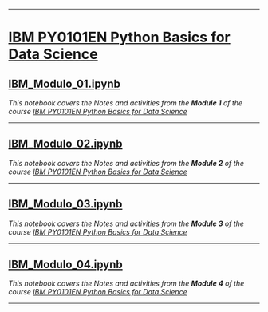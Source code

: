 ___

# [IBM PY0101EN Python Basics for Data Science](https://learning.edx.org/course/course-v1:IBM+PY0101EN+2T2021/home)
## [IBM_Modulo_01.ipynb](https://github.com/PosgradoMNA/actividades-de-aprendizaje-fco-parga/blob/main/IBM_Modulo_01.ipynb)
_This notebook covers the Notes and activities from the **Module 1** of the course [IBM PY0101EN Python Basics for Data Science](https://learning.edx.org/course/course-v1:IBM+PY0101EN+2T2021/home)_ 

___

## [IBM_Modulo_02.ipynb](https://github.com/PosgradoMNA/actividades-de-aprendizaje-fco-parga/blob/main/IBM_Modulo_02.ipynb)
_This notebook covers the Notes and activities from the **Module 2** of the course [IBM PY0101EN Python Basics for Data Science](https://learning.edx.org/course/course-v1:IBM+PY0101EN+2T2021/home)_ 

___

## [IBM_Modulo_03.ipynb](https://github.com/PosgradoMNA/actividades-de-aprendizaje-fco-parga/blob/main/IBM_Modulo_03.ipynb)
_This notebook covers the Notes and activities from the **Module 3** of the course [IBM PY0101EN Python Basics for Data Science](https://learning.edx.org/course/course-v1:IBM+PY0101EN+2T2021/home)_ 
___

## [IBM_Modulo_04.ipynb](https://github.com/PosgradoMNA/actividades-de-aprendizaje-fco-parga/blob/main/IBM_Modulo_04.ipynb)
_This notebook covers the Notes and activities from the **Module 4** of the course [IBM PY0101EN Python Basics for Data Science](https://learning.edx.org/course/course-v1:IBM+PY0101EN+2T2021/home)_ 
___
